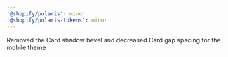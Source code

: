 ```yaml
---
'@shopify/polaris': minor
'@shopify/polaris-tokens': minor
---
```


Removed the Card shadow bevel and decreased Card gap spacing for the mobile theme
